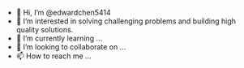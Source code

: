 - 👋 Hi, I’m @edwardchen5414
- 👀 I’m interested in solving challenging problems and building high quality solutions. 
- 🌱 I’m currently learning ...
- 💞️ I’m looking to collaborate on ...
- 📫 How to reach me ...

<!---
edwardchen5414/edwardchen5414 is a ✨ special ✨ repository because its `README.md` (this file) appears on your GitHub profile.
You can click the Preview link to take a look at your changes.
--->
